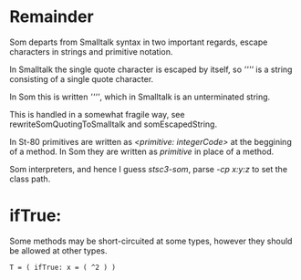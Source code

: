 # Remainder

Som departs from Smalltalk syntax in two important regards, escape characters in strings and primitive notation.

In Smalltalk the single quote character is escaped by itself, so _''''_ is a string consisting of a single quote character.

In Som this is written _'\'''_, which in Smalltalk is an unterminated string.

This is handled in a somewhat fragile way, see rewriteSomQuotingToSmalltalk and somEscapedString.

In St-80 primitives are written as _<primitive: integerCode>_ at the beggining of a method.
In Som they are written as _primitive_ in place of a method.

Som interpreters, and hence I guess _stsc3-som_, parse _-cp x:y:z_ to set the class path.

# ifTrue:

Some methods may be short-circuited at some types, however they should be allowed at other types.

```
T = ( ifTrue: x = ( ^2 ) )
```
